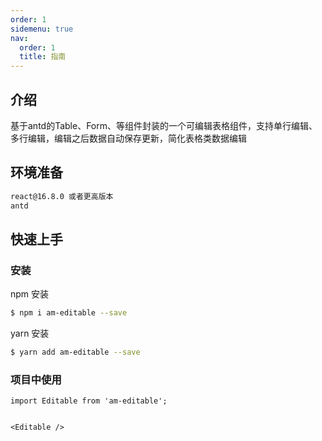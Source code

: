 ```yaml
---
order: 1
sidemenu: true
nav:
  order: 1
  title: 指南
---
```


## 介绍

基于antd的Table、Form、等组件封装的一个可编辑表格组件，支持单行编辑、多行编辑，编辑之后数据自动保存更新，简化表格类数据编辑

## 环境准备

```bash
react@16.8.0 或者更高版本
antd
```

## 快速上手

### 安装
npm 安装

```bash
$ npm i am-editable --save
```

yarn 安装

```bash
$ yarn add am-editable --save
```

### 项目中使用
```
import Editable from 'am-editable';


<Editable />

```
